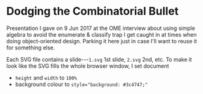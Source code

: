 Dodging the Combinatorial Bullet
================================

Presentation I gave on 9 Jun 2017 at the OME interview about using simple
algebra to avoid the enumerate & classify trap I get caught in at times
when doing object-oriented design. Parking it here just in case I'll want
to reuse it for something else.

Each SVG file contains a slide---`1.svg` 1st slide, `2.svg` 2nd, etc. To
make it look like the SVG fills the whole browser window, I set document

* `height` and `width` to `100%`
* background colour to `style="background: #3c4747;"`

